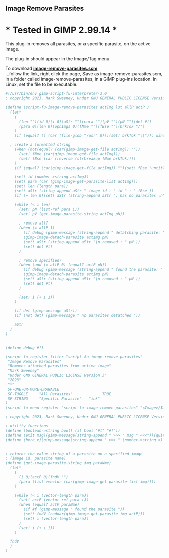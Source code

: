 ## Image Remove Parasites

# * Tested in GIMP 2.99.14 *

This plug-in removes all parasites, or a specific parasite, on the active image.
  
The plug-in should appear in the Image/Tag menu.  
  
To download [**image-remove-parasites.scm**](https://raw.githubusercontent.com/script-fu/script-fu.github.io/main/plug-ins/image-remove-parasites/image-remove-parasites.scm)  
...follow the link, right click the page, Save as image-remove-parasites.scm, in a folder called image-remove-parasites, in a GIMP plug-ins location.  In Linux, set the file to be executable.
   
<!-- include-plugin "image-remove-parasites" -->
```scheme
#!/usr/bin/env gimp-script-fu-interpreter-3.0
; copyright 2023, Mark Sweeney, Under GNU GENERAL PUBLIC LICENSE Version 3"

(define (script-fu-image-remove-parasites actImg lst allP actP )
  (let*
    (
      (len "")(id 0)(i 0)(aStr "")(para "")(pV "")(pN "")(det #f)
      (para 0)(len 0)(opnImgs 0)(fNme "")(fBse "")(brkTok "/")
    )
    (if (equal? () (car (file-glob "/usr" 0)))(set! brkTok "\\")); windows OS

  ; create a formatted string
    (when (not(equal? (car(gimp-image-get-file actImg)) ""))
      (set! fNme (car(gimp-image-get-file actImg)))
      (set! fBse (car (reverse (strbreakup fNme brkTok))))
    )
    (if (equal? (car(gimp-image-get-file actImg)) "")(set! fBse "untitled"))

    (set! id (number->string actImg))
    (set! para (car (gimp-image-get-parasite-list actImg)))
    (set! len (length para))
    (set! aStr (string-append aStr " image id : " id " : " fBse ))
    (if (= len 0)(set! aStr (string-append aStr ", has no parasites \n")))

    (while (< i len)
      (set! pN (list-ref para i))
      (set! pV (get-image-parasite-string actImg pN))

      ; remove all?
      (when (= allP 1)
        (if debug (gimp-message (string-append " detatching parasite: " pN)))
        (gimp-image-detach-parasite actImg pN)
        (set! aStr (string-append aStr "\n removed : " pN ))
        (set! det #t)
      )

      ; remove specified?
      (when (and (= allP 0) (equal? actP pN))
        (if debug (gimp-message (string-append " found the parasite: " pN )))
        (gimp-image-detach-parasite actImg pN)
        (set! aStr (string-append aStr "\n removed : " pN ))
        (set! det #t)
      )

      (set! i (+ i 1))
    )

    (if det (gimp-message aStr))
    (if (not det) (gimp-message " no parasites detatched "))

    aStr
  )
)


(define debug #f)

(script-fu-register-filter "script-fu-image-remove-parasites"
 "Image Remove Parasites" 
 "Removes attached parasites from active image"
 "Mark Sweeney"
 "Under GNU GENERAL PUBLIC LICENSE Version 3"
 "2023"
 "*"
 SF-ONE-OR-MORE-DRAWABLE
 SF-TOGGLE     "All Parasites"             TRUE
 SF-STRING     "Specific Parasite"   "ink"
)
(script-fu-menu-register "script-fu-image-remove-parasites" "<Image>/Image/Tag")

; copyright 2023, Mark Sweeney, Under GNU GENERAL PUBLIC LICENSE Version 3

; utility functions
(define (boolean->string bool) (if bool "#t" "#f"))
(define (exit msg)(gimp-message(string-append " >>> " msg " <<<"))(quit))
(define (here x)(gimp-message(string-append " >>> " (number->string x) " <<<")))


; returns the value string of a parasite on a specified image
; (image id, parasite name)
(define (get-image-parasite-string img paraNme)
  (let*
    (
      (i 0)(actP 0)(fndV "")
      (para (list->vector (car(gimp-image-get-parasite-list img))))
    )

    (while (< i (vector-length para))
      (set! actP (vector-ref para i))
      (when (equal? actP paraNme)
        (if #f (gimp-message " found the parasite "))
        (set! fndV (caddar(gimp-image-get-parasite img actP)))
        (set! i (vector-length para))
      )
      (set! i (+ i 1))
    )

  fndV
  )
)

```
